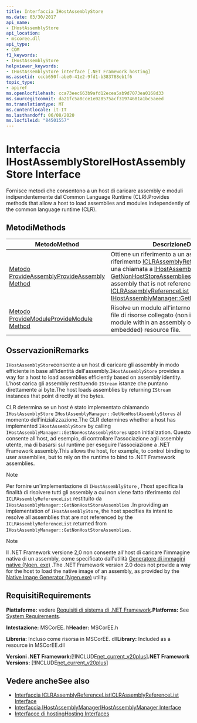 ```yaml
---
title: Interfaccia IHostAssemblyStore
ms.date: 03/30/2017
api_name:
- IHostAssemblyStore
api_location:
- mscoree.dll
api_type:
- COM
f1_keywords:
- IHostAssemblyStore
helpviewer_keywords:
- IHostAssemblyStore interface [.NET Framework hosting]
ms.assetid: cccb650f-abe0-41e2-9fd1-b383788eb1f6
topic_type:
- apiref
ms.openlocfilehash: cca73eec663b9afd12ecea5ab9d7073ea0168d33
ms.sourcegitcommit: da21fc5a8cce1e028575acf31974681a1bc5aeed
ms.translationtype: MT
ms.contentlocale: it-IT
ms.lasthandoff: 06/08/2020
ms.locfileid: "84501557"
---
```

# <a name="ihostassemblystore-interface"></a><span data-ttu-id="1cd6b-102">Interfaccia IHostAssemblyStore</span><span class="sxs-lookup"><span data-stu-id="1cd6b-102">IHostAssemblyStore Interface</span></span>
<span data-ttu-id="1cd6b-103">Fornisce metodi che consentono a un host di caricare assembly e moduli indipendentemente dal Common Language Runtime (CLR).</span><span class="sxs-lookup"><span data-stu-id="1cd6b-103">Provides methods that allow a host to load assemblies and modules independently of the common language runtime (CLR).</span></span>  
  
## <a name="methods"></a><span data-ttu-id="1cd6b-104">Metodi</span><span class="sxs-lookup"><span data-stu-id="1cd6b-104">Methods</span></span>  
  
|<span data-ttu-id="1cd6b-105">Metodo</span><span class="sxs-lookup"><span data-stu-id="1cd6b-105">Method</span></span>|<span data-ttu-id="1cd6b-106">Descrizione</span><span class="sxs-lookup"><span data-stu-id="1cd6b-106">Description</span></span>|  
|------------|-----------------|  
|[<span data-ttu-id="1cd6b-107">Metodo ProvideAssembly</span><span class="sxs-lookup"><span data-stu-id="1cd6b-107">ProvideAssembly Method</span></span>](ihostassemblystore-provideassembly-method.md)|<span data-ttu-id="1cd6b-108">Ottiene un riferimento a un assembly a cui non fa riferimento [ICLRAssemblyReferenceList](iclrassemblyreferencelist-interface.md) restituito da una chiamata a [IHostAssemblyManager:: GetNonHostStoreAssemblies](ihostassemblymanager-getnonhoststoreassemblies-method.md).</span><span class="sxs-lookup"><span data-stu-id="1cd6b-108">Gets a reference to an assembly that is not referenced by the [ICLRAssemblyReferenceList](iclrassemblyreferencelist-interface.md) returned from a call to [IHostAssemblyManager::GetNonHostStoreAssemblies](ihostassemblymanager-getnonhoststoreassemblies-method.md).</span></span>|  
|[<span data-ttu-id="1cd6b-109">Metodo ProvideModule</span><span class="sxs-lookup"><span data-stu-id="1cd6b-109">ProvideModule Method</span></span>](ihostassemblystore-providemodule-method.md)|<span data-ttu-id="1cd6b-110">Risolve un modulo all'interno di un assembly o di un file di risorse collegato (non incorporato).</span><span class="sxs-lookup"><span data-stu-id="1cd6b-110">Resolves a module within an assembly or a linked (not embedded) resource file.</span></span>|  
  
## <a name="remarks"></a><span data-ttu-id="1cd6b-111">Osservazioni</span><span class="sxs-lookup"><span data-stu-id="1cd6b-111">Remarks</span></span>  
 <span data-ttu-id="1cd6b-112">`IHostAssemblyStore`consente a un host di caricare gli assembly in modo efficiente in base all'identità dell'assembly.</span><span class="sxs-lookup"><span data-stu-id="1cd6b-112">`IHostAssemblyStore` provides a way for a host to load assemblies efficiently based on assembly identity.</span></span> <span data-ttu-id="1cd6b-113">L'host carica gli assembly restituendo `IStream` istanze che puntano direttamente ai byte.</span><span class="sxs-lookup"><span data-stu-id="1cd6b-113">The host loads assemblies by returning `IStream` instances that point directly at the bytes.</span></span>  
  
 <span data-ttu-id="1cd6b-114">CLR determina se un host è stato implementato chiamando `IHostAssemblyStore` `IHostAssemblyManager::GetNonHostAssemblyStores` al momento dell'inizializzazione.</span><span class="sxs-lookup"><span data-stu-id="1cd6b-114">The CLR determines whether a host has implemented `IHostAssemblyStore` by calling `IHostAssemblyManager::GetNonHostAssemblyStores` upon initialization.</span></span> <span data-ttu-id="1cd6b-115">Questo consente all'host, ad esempio, di controllare l'associazione agli assembly utente, ma di basarsi sul runtime per eseguire l'associazione a .NET Framework assembly.</span><span class="sxs-lookup"><span data-stu-id="1cd6b-115">This allows the host, for example, to control binding to user assemblies, but to rely on the runtime to bind to .NET Framework assemblies.</span></span>  
  
> [!NOTE]
> <span data-ttu-id="1cd6b-116">Per fornire un'implementazione di `IHostAssemblyStore` , l'host specifica la finalità di risolvere tutti gli assembly a cui non viene fatto riferimento dal `ICLRAssemblyReferenceList` restituito da `IHostAssemblyManager::GetNonHostStoreAssemblies` .</span><span class="sxs-lookup"><span data-stu-id="1cd6b-116">In providing an implementation of `IHostAssemblyStore`, the host specifies its intent to resolve all assemblies that are not referenced by the `ICLRAssemblyReferenceList` returned from `IHostAssemblyManager::GetNonHostStoreAssemblies`.</span></span>  
  
> [!NOTE]
> <span data-ttu-id="1cd6b-117">Il .NET Framework versione 2,0 non consente all'host di caricare l'immagine nativa di un assembly, come specificato dall'utilità [Generatore di immagini native (Ngen. exe)](../../tools/ngen-exe-native-image-generator.md) .</span><span class="sxs-lookup"><span data-stu-id="1cd6b-117">The .NET Framework version 2.0 does not provide a way for the host to load the native image of an assembly, as provided by the [Native Image Generator (Ngen.exe)](../../tools/ngen-exe-native-image-generator.md) utility.</span></span>  
  
## <a name="requirements"></a><span data-ttu-id="1cd6b-118">Requisiti</span><span class="sxs-lookup"><span data-stu-id="1cd6b-118">Requirements</span></span>  
 <span data-ttu-id="1cd6b-119">**Piattaforme:** vedere [Requisiti di sistema di .NET Framework](../../get-started/system-requirements.md).</span><span class="sxs-lookup"><span data-stu-id="1cd6b-119">**Platforms:** See [System Requirements](../../get-started/system-requirements.md).</span></span>  
  
 <span data-ttu-id="1cd6b-120">**Intestazione:** MSCorEE. h</span><span class="sxs-lookup"><span data-stu-id="1cd6b-120">**Header:** MSCorEE.h</span></span>  
  
 <span data-ttu-id="1cd6b-121">**Libreria:** Incluso come risorsa in MSCorEE. dll</span><span class="sxs-lookup"><span data-stu-id="1cd6b-121">**Library:** Included as a resource in MSCorEE.dll</span></span>  
  
 <span data-ttu-id="1cd6b-122">**Versioni .NET Framework:**[!INCLUDE[net_current_v20plus](../../../../includes/net-current-v20plus-md.md)]</span><span class="sxs-lookup"><span data-stu-id="1cd6b-122">**.NET Framework Versions:** [!INCLUDE[net_current_v20plus](../../../../includes/net-current-v20plus-md.md)]</span></span>  
  
## <a name="see-also"></a><span data-ttu-id="1cd6b-123">Vedere anche</span><span class="sxs-lookup"><span data-stu-id="1cd6b-123">See also</span></span>

- [<span data-ttu-id="1cd6b-124">Interfaccia ICLRAssemblyReferenceList</span><span class="sxs-lookup"><span data-stu-id="1cd6b-124">ICLRAssemblyReferenceList Interface</span></span>](iclrassemblyreferencelist-interface.md)
- [<span data-ttu-id="1cd6b-125">Interfaccia IHostAssemblyManager</span><span class="sxs-lookup"><span data-stu-id="1cd6b-125">IHostAssemblyManager Interface</span></span>](ihostassemblymanager-interface.md)
- [<span data-ttu-id="1cd6b-126">Interfacce di hosting</span><span class="sxs-lookup"><span data-stu-id="1cd6b-126">Hosting Interfaces</span></span>](hosting-interfaces.md)
